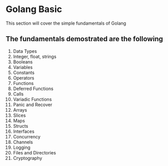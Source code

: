 # Golang Basic
This section will cover the simple fundamentals of Golang

## The fundamentals demostrated are the following

1. Data Types
2. Integer, float, strings
4. Booleans
4. Variables
5. Constants
6. Operators
7. Functions
8. Deferred Functions
9. Calls
10. Variadic Functions
11. Panic and Recover
12. Arrays
13. Slices
14. Maps
15. Structs
16. Interfaces
17. Concurrency
18. Channels
19. Logging
20. Files and Directories
21. Cryptography